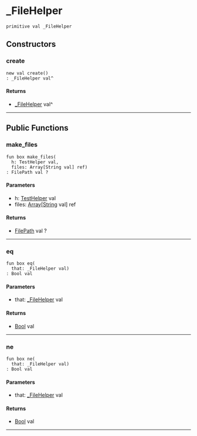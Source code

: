 # _FileHelper

```pony
primitive val _FileHelper
```

## Constructors

### create

```pony
new val create()
: _FileHelper val^
```

#### Returns

* [_FileHelper](files-_FileHelper) val^

---

## Public Functions

### make_files

```pony
fun box make_files(
  h: TestHelper val,
  files: Array[String val] ref)
: FilePath val ?
```
#### Parameters

*   h: [TestHelper](ponytest-TestHelper) val
*   files: [Array](builtin-Array)\[[String](builtin-String) val\] ref

#### Returns

* [FilePath](files-FilePath) val ?

---

### eq

```pony
fun box eq(
  that: _FileHelper val)
: Bool val
```
#### Parameters

*   that: [_FileHelper](files-_FileHelper) val

#### Returns

* [Bool](builtin-Bool) val

---

### ne

```pony
fun box ne(
  that: _FileHelper val)
: Bool val
```
#### Parameters

*   that: [_FileHelper](files-_FileHelper) val

#### Returns

* [Bool](builtin-Bool) val

---

